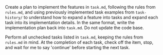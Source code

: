 Create a plan to implement the features in `task.md`, following the rules from `rules.md`, and using previously implemented task examples from `task-history/` to understand how to expand a feature into tasks and expand each task into its implementation details. In the same format, write the implementation plan back into `task.md`. Do not update the code base.

Perform all unchecked tasks listed in `task.md`, keeping the rules from `rules.md` in mind. At the completion of each task, check off the item, stop, and wait for me to say 'continue' before starting the next task.